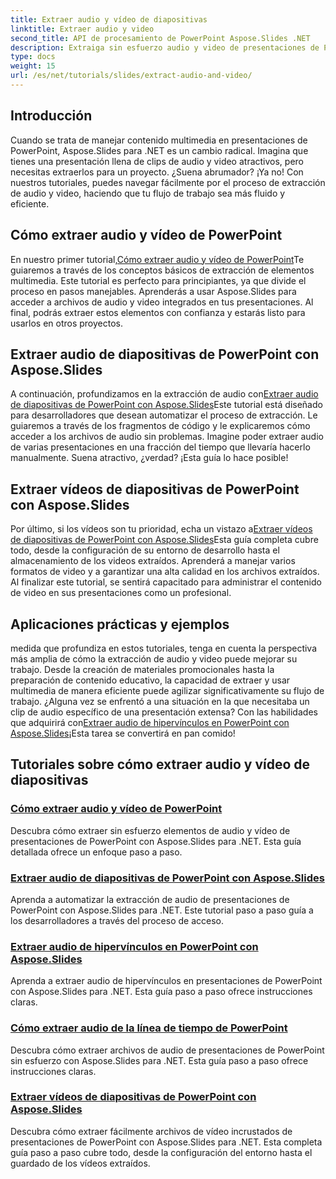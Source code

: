 ```yaml
---
title: Extraer audio y vídeo de diapositivas
linktitle: Extraer audio y video
second_title: API de procesamiento de PowerPoint Aspose.Slides .NET
description: Extraiga sin esfuerzo audio y video de presentaciones de PowerPoint usando Aspose.Slides para .NET con nuestros completos tutoriales paso a paso.
type: docs
weight: 15
url: /es/net/tutorials/slides/extract-audio-and-video/
---
```

## Introducción

Cuando se trata de manejar contenido multimedia en presentaciones de PowerPoint, Aspose.Slides para .NET es un cambio radical. Imagina que tienes una presentación llena de clips de audio y video atractivos, pero necesitas extraerlos para un proyecto. ¿Suena abrumador? ¡Ya no! Con nuestros tutoriales, puedes navegar fácilmente por el proceso de extracción de audio y video, haciendo que tu flujo de trabajo sea más fluido y eficiente.

## Cómo extraer audio y vídeo de PowerPoint

 En nuestro primer tutorial,[Cómo extraer audio y vídeo de PowerPoint](./extracting-audio-and-video/)Te guiaremos a través de los conceptos básicos de extracción de elementos multimedia. Este tutorial es perfecto para principiantes, ya que divide el proceso en pasos manejables. Aprenderás a usar Aspose.Slides para acceder a archivos de audio y video integrados en tus presentaciones. Al final, podrás extraer estos elementos con confianza y estarás listo para usarlos en otros proyectos.

## Extraer audio de diapositivas de PowerPoint con Aspose.Slides

 A continuación, profundizamos en la extracción de audio con[Extraer audio de diapositivas de PowerPoint con Aspose.Slides](./extract-audio-from-powerpoint/)Este tutorial está diseñado para desarrolladores que desean automatizar el proceso de extracción. Le guiaremos a través de los fragmentos de código y le explicaremos cómo acceder a los archivos de audio sin problemas. Imagine poder extraer audio de varias presentaciones en una fracción del tiempo que llevaría hacerlo manualmente. Suena atractivo, ¿verdad? ¡Esta guía lo hace posible!

## Extraer vídeos de diapositivas de PowerPoint con Aspose.Slides

 Por último, si los vídeos son tu prioridad, echa un vistazo a[Extraer vídeos de diapositivas de PowerPoint con Aspose.Slides](./extract-videos-from-powerpoint-slides/)Esta guía completa cubre todo, desde la configuración de su entorno de desarrollo hasta el almacenamiento de los videos extraídos. Aprenderá a manejar varios formatos de video y a garantizar una alta calidad en los archivos extraídos. Al finalizar este tutorial, se sentirá capacitado para administrar el contenido de video en sus presentaciones como un profesional.

## Aplicaciones prácticas y ejemplos

 medida que profundiza en estos tutoriales, tenga en cuenta la perspectiva más amplia de cómo la extracción de audio y video puede mejorar su trabajo. Desde la creación de materiales promocionales hasta la preparación de contenido educativo, la capacidad de extraer y usar multimedia de manera eficiente puede agilizar significativamente su flujo de trabajo. ¿Alguna vez se enfrentó a una situación en la que necesitaba un clip de audio específico de una presentación extensa? Con las habilidades que adquirirá con[Extraer audio de hipervínculos en PowerPoint con Aspose.Slides](./extract-audio-from-hyperlinks/)¡Esta tarea se convertirá en pan comido!

## Tutoriales sobre cómo extraer audio y vídeo de diapositivas
### [Cómo extraer audio y vídeo de PowerPoint](./extracting-audio-and-video/)
Descubra cómo extraer sin esfuerzo elementos de audio y vídeo de presentaciones de PowerPoint con Aspose.Slides para .NET. Esta guía detallada ofrece un enfoque paso a paso.
### [Extraer audio de diapositivas de PowerPoint con Aspose.Slides](./extract-audio-from-powerpoint/)
Aprenda a automatizar la extracción de audio de presentaciones de PowerPoint con Aspose.Slides para .NET. Este tutorial paso a paso guía a los desarrolladores a través del proceso de acceso.
### [Extraer audio de hipervínculos en PowerPoint con Aspose.Slides](./extract-audio-from-hyperlinks/)
Aprenda a extraer audio de hipervínculos en presentaciones de PowerPoint con Aspose.Slides para .NET. Esta guía paso a paso ofrece instrucciones claras.
### [Cómo extraer audio de la línea de tiempo de PowerPoint](./extracting-audio-from-timeline/)
Descubra cómo extraer archivos de audio de presentaciones de PowerPoint sin esfuerzo con Aspose.Slides para .NET. Esta guía paso a paso ofrece instrucciones claras.
### [Extraer vídeos de diapositivas de PowerPoint con Aspose.Slides](./extract-videos-from-powerpoint-slides/)
Descubra cómo extraer fácilmente archivos de vídeo incrustados de presentaciones de PowerPoint con Aspose.Slides para .NET. Esta completa guía paso a paso cubre todo, desde la configuración del entorno hasta el guardado de los vídeos extraídos.